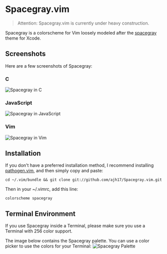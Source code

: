 # Spacegray.vim

> Attention: Spacegray.vim is currently under heavy construction.

Spacegray is a colorscheme for Vim loosely modeled after
the [spacegray](https://github.com/zdne/spacegray-xcode) theme for Xcode.

## Screenshots

Here are a few screenshots of Spacegray:

### C

![Spacegray in C](http://cl.ly/Yxcd/C-spacegray.png)

### JavaScript
![Spacegray in JavaScript](http://cl.ly/Yx75/JS-Spacegray.png)

### Vim
![Spacegray in Vim](http://cl.ly/Yxfr/vim-spacegray.png)

## Installation

If you don't have a preferred installation method, I recommend installing
[pathogen.vim](https://github.com/tpope/vim-pathogen), and then simply copy and
paste:

    cd ~/.vim/bundle && git clone git://github.com/ajh17/Spacegray.vim.git

Then in your ~/.vimrc, add this line:

    colorscheme spacegray

## Terminal Environment

If you use Spacegray inside a Terminal, please make sure you use a Terminal
with 256 color support.

The image below contains the Spacegray palette. You can use a color picker to
use the colors for your Terminal:
![Spacegray Palette](https://dl.dropboxusercontent.com/u/34865/Misc%20Screenshots/ansi-colors.png)

